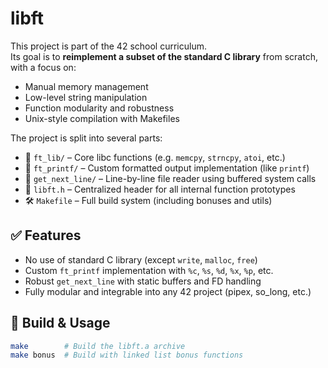 # libft

This project is part of the 42 school curriculum.  
Its goal is to **reimplement a subset of the standard C library** from scratch, with a focus on:

- Manual memory management
- Low-level string manipulation
- Function modularity and robustness
- Unix-style compilation with Makefiles

The project is split into several parts:

- 📁 `ft_lib/` – Core libc functions (e.g. `memcpy`, `strncpy`, `atoi`, etc.)
- 📁 `ft_printf/` – Custom formatted output implementation (like `printf`)
- 📁 `get_next_line/` – Line-by-line file reader using buffered system calls
- 📄 `libft.h` – Centralized header for all internal function prototypes
- 🛠️ `Makefile` – Full build system (including bonuses and utils)

## ✅ Features

- No use of standard C library (except `write`, `malloc`, `free`)
- Custom `ft_printf` implementation with `%c`, `%s`, `%d`, `%x`, `%p`, etc.
- Robust `get_next_line` with static buffers and FD handling
- Fully modular and integrable into any 42 project (pipex, so_long, etc.)

## 🧪 Build & Usage

```bash
make        # Build the libft.a archive
make bonus  # Build with linked list bonus functions
